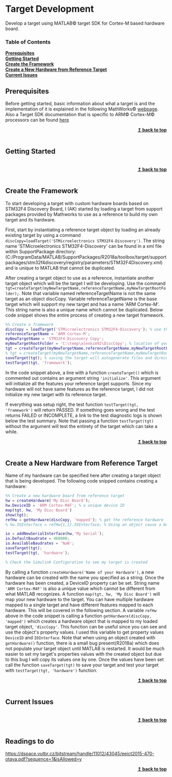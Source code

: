 # Target Development

Develop a target using MATLAB&copy; target SDK for Cortex-M based hardware board.

### Table of Contents
**[Prerequisites](#prerequisites)**<br>
**[Getting Started](#getting-started)**<br>
**[Create the Framework](#create-the-framework)**<br>
**[Create a New Hardware from Reference Target](#create-a-new-hardware-from-reference-target)**<br>
**[Current Issues](#current-issues)**<br>

## Prerequisites

Before getting started, basic information about what a target is and the implementation of it is explained in the following MathWorks&copy; [webpage](https://www.mathworks.com/help/supportpkg/armcortexm/ug/what-is-a-target.html "What Is a Target?").
Also a Target SDK documentation that is specific to ARM&copy; Cortex-M&copy; processors can be found [here](https://www.mathworks.com/help/supportpkg/armcortexm/target-sdk.html "Develop a Target")
<br/>
<div align="right">
    <b><a href="#Target-Development">↥ back to top</a></b>
</div>
<br/>

## Getting Started

<br/>
<div align="right">
    <b><a href="#Target-Development">↥ back to top</a></b>
</div>
<br/>

## Create the Framework

To start developing a target with custom hardware boards based on STM32F4 Discovery Board,
I (AK) started by loading a target from support packages provided by Mathworks to use as a
reference to build my own target and its hardware.

First, start by instantiating a reference target object by loading an already existing target by using a command `discCopy=loadTarget('STMicroelectronics STM32F4-Discovery')`. The string name 'STMicroelectronics STM32F4-Discovery' can be found in a xml file within SupportPackage directory: (C:/ProgramData/MATLAB/SupportPackages/R2018a/toolbox/target/supportpackages/stm32f4discovery/registry/parameters/STM32F4Discovery.xml) and is unique to MATLAB that cannot be duplicated.

After creating a target object to use as a reference, instantiate another target object which will be the target I will be developing.
Use the command `tgt=createTarget(myNewTargetName,referenceTargetName,myNewTargetRootFolder);`. Note that variable named referenceTargetName is not the same target as an object discCopy. Variable referenceTargetName is the base target which will support my new target and has a name 'ARM Cortex-M'. This string name is also a unique name which cannot be duplicated.
Below code snippet shows the entire process of creating a new target framework.
``` matlab
%% Create a framework
discCopy = loadTarget('STMicroelectronics STM32F4-Discovery'); % use this object to find specific attributes to reuse for my own target
referenceTargetName = 'ARM Cortex-M';
myNewTargetName = 'STM32F4-Discovery Copy';
myNewTargetRootFolder = 'C:\temp\alexkim92\DiscCopy'; % location of your new target
tgt = createTarget(myNewTargetName,referenceTargetName,myNewTargetRootFolder);
% tgt = createTarget(myNewTargetName,referenceTargetName,myNewTargetRootFolder, 'initialize');
saveTarget(tgt); % saving the target will autogenerate files and direcotries
testTarget(tgt, 'framework');
```
In the code snippet above, a line with a function `createTarget()` which is commented out contains an argument string `'initialize'`. This argument will initialize all the features your reference target supports. Since my hardware will not have same features as the reference target, I did not initialize my new target with its reference target.

If everything was setup right, the test function `testTarget(tgt, 'framework')` will return PASSED. If something goes wrong and the test returns FAILED or INCOMPLETE, a link to the test diagnostic logs is shown below the test summary.
Note that passing a function `testTarget(tgt)` without the argument will test the entirety of the target which can take a while.
<br/>
<div align="right">
    <b><a href="#Target-Development">↥ back to top</a></b>
</div>
<br/>

## Create a New Hardware from Reference Target

Name of my hardware can be specified here after creating a target object that is being developed. The following code snipped contains creating a hardware:
``` matlab
%% Create a new hardware board from reference target
hw = createHardware('My Disc Board');
hw.DeviceID = 'ARM Cortex-M4F'; % a unique device ID
map(tgt, hw, 'My Disc Board')
show(tgt);
refHw = getHardware(discCopy, 'mapped'); % get the reference hardware
% hw.IOInterface = refHw{1,1}.IOInterface; % Using an object cause a bug

io = addNewSerialInterface(hw,'My Serial');
io.DefaultBaudrate = 460800;
io.AvailableBaudrates = 'NaN';
saveTarget(tgt);
testTarget(tgt, 'hardware');

% Check the Simulink Configuration to see my target is created
```
By calling a function `createHardware('Name of your Hardware')`, a new hardware can be created with the name you specified as a string. Once the hardware has been created, a DeviceID property can be set. String name `'ARM Cortex-M4F'` is also a unique value which cannot be different from what MATLAB recognizes.
A function `map(tgt, hw, 'My Disc Board')` will map your new hardware to the target. You can have multiple hardware mapped to a single target and have different features mapped to each hardware. This will be covered in the following section.
A variable `refHw` above in the code snippet is calling a function `getHardware(discCopy, 'mapped')` which creates a hardware object that is mapped to my loaded target object, `'discCopy'`. This function can be useful since you can see and use the object's property values.
I used this variable to get property values `DeviceID` and `IOInterface`.
Note that when using an object created with `getHardware()` function, there is a small bug present(R2018a) which does not populate your target object until MATLAB is restarted. It would be much easier to set my target's properties values with the created object but due to this bug I will copy its values one by one.
Once the values have been set call the function `saveTarget(tgt)` to save your target and test your target with `testTarget(tgt, 'hardware')` function.
<br/>
<div align="right">
    <b><a href="#Target-Development">↥ back to top</a></b>
</div>
<br/>

## Current Issues

<br/>
<div align="right">
    <b><a href="#Target-Development">↥ back to top</a></b>
</div>
<br/>

## Readings to do
https://dspace.vutbr.cz/bitstream/handle/11012/43045/eeict2015-470-otava.pdf?sequence=1&isAllowed=y
<br/>
<div align="right">
    <b><a href="#Target-Development">↥ back to top</a></b>
</div>
<br/>

